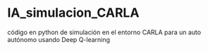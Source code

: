# IA_simulacion_CARLA
código en python de simulación en el entorno CARLA para un auto autónomo usando Deep Q-learning
